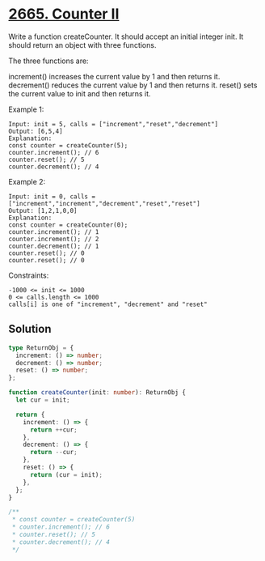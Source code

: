 # [2665. Counter II](https://leetcode.com/problems/counter-ii/)

Write a function createCounter. It should accept an initial integer init. It should return an object with three functions.

The three functions are:

increment() increases the current value by 1 and then returns it.
decrement() reduces the current value by 1 and then returns it.
reset() sets the current value to init and then returns it.

Example 1:

```
Input: init = 5, calls = ["increment","reset","decrement"]
Output: [6,5,4]
Explanation:
const counter = createCounter(5);
counter.increment(); // 6
counter.reset(); // 5
counter.decrement(); // 4
```

Example 2:

```
Input: init = 0, calls = ["increment","increment","decrement","reset","reset"]
Output: [1,2,1,0,0]
Explanation:
const counter = createCounter(0);
counter.increment(); // 1
counter.increment(); // 2
counter.decrement(); // 1
counter.reset(); // 0
counter.reset(); // 0
```

Constraints:

```
-1000 <= init <= 1000
0 <= calls.length <= 1000
calls[i] is one of "increment", "decrement" and "reset"
```

## Solution

```ts
type ReturnObj = {
  increment: () => number;
  decrement: () => number;
  reset: () => number;
};

function createCounter(init: number): ReturnObj {
  let cur = init;

  return {
    increment: () => {
      return ++cur;
    },
    decrement: () => {
      return --cur;
    },
    reset: () => {
      return (cur = init);
    },
  };
}

/**
 * const counter = createCounter(5)
 * counter.increment(); // 6
 * counter.reset(); // 5
 * counter.decrement(); // 4
 */
```
